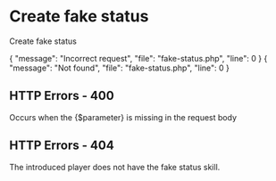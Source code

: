 # Create fake status

<highlight>Create fake status</highlight>

<include from="notes.md" element-id="urlVariable"/>
<include from="notes.md" element-id="session"/>

<api-endpoint openapi-path="./../../data.yaml" endpoint="/fake-status/${username}" method="POST">
	<response type="400">
		<sample lang="JSON">
			{
				"message": "Incorrect request",
				"file": "fake-status.php",
				"line": 0
			}
		</sample>
	</response>
	<response type="404">
		<sample lang="JSON">
			{
				"message": "Not found",
				"file": "fake-status.php",
				"line": 0
			}
		</sample>
	</response>
</api-endpoint>

## HTTP Errors - 400
<deflist collapsible="false">
	<include from="error.md" element-id="ep"/>
	<def title="Enter $parameter">
		Occurs when the <format color="BlueViolet">{$parameter}</format> is missing in the request body
	</def>
	<include from="error.md" element-id="ivp"/>
</deflist>

## HTTP Errors - 404
<deflist collapsible="false">
	<include from="error.md" element-id="pde"/>
	<def title="Player doesn't have fake status">
		The introduced player does not have the fake status skill.
	</def>
</deflist>